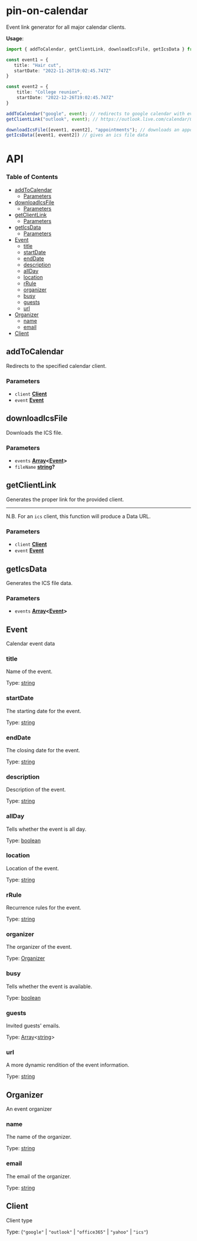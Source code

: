 # pin-on-calendar

Event link generator for all major calendar clients.

<b>Usage</b>:

```typescript
import { addToCalendar, getClientLink, downloadIcsFile, getIcsData } from "pin-on-calendar";

const event1 = { 
   title: "Hair cut",
   startDate: "2022-11-26T19:02:45.747Z"  
}

const event2 = { 
    title: "College reunion",
    startDate: "2022-12-26T19:02:45.747Z"
}

addToCalendar("google", event); // redirects to google calendar with event data
getClientLink("outlook", event); // https://outlook.live.com/calendar/0/deeplink/compose?path=%2Fcalendar%2Faction%2Fcompose&rru=addevent...

downloadIcsFile([event1, event2], "appointments"); // downloads an appointments.ics file
getIcsData([event1, event2]) // gives an ics file data
```

# API

<!-- Generated by documentation.js. Update this documentation by updating the source code. -->

### Table of Contents

*   [addToCalendar](#addtocalendar)
    *   [Parameters](#parameters)
*   [downloadIcsFile](#downloadicsfile)
    *   [Parameters](#parameters-1)
*   [getClientLink](#getclientlink)
    *   [Parameters](#parameters-2)
*   [getIcsData](#geticsdata)
    *   [Parameters](#parameters-3)
*   [Event](#event)
    *   [title](#title)
    *   [startDate](#startdate)
    *   [endDate](#enddate)
    *   [description](#description)
    *   [allDay](#allday)
    *   [location](#location)
    *   [rRule](#rrule)
    *   [organizer](#organizer)
    *   [busy](#busy)
    *   [guests](#guests)
    *   [url](#url)
*   [Organizer](#organizer-1)
    *   [name](#name)
    *   [email](#email)
*   [Client](#client)

## addToCalendar

Redirects to the specified calendar client.

### Parameters

*   `client` **[Client](#client)**&#x20;
*   `event` **[Event](#event)**&#x20;

## downloadIcsFile

Downloads the ICS file.

### Parameters

*   `events` **[Array](https://developer.mozilla.org/docs/Web/JavaScript/Reference/Global_Objects/Array)<[Event](#event)>**&#x20;
*   `fileName` **[string](https://developer.mozilla.org/docs/Web/JavaScript/Reference/Global_Objects/String)?**&#x20;

## getClientLink

Generates the proper link for the provided
client.

***

N.B. For an `ics` client, this function
will produce a Data URL.

### Parameters

*   `client` **[Client](#client)**&#x20;
*   `event` **[Event](#event)**&#x20;

## getIcsData

Generates the ICS file data.

### Parameters

*   `events` **[Array](https://developer.mozilla.org/docs/Web/JavaScript/Reference/Global_Objects/Array)<[Event](#event)>**&#x20;

## Event

Calendar event data

### title

Name of the event.

Type: [string](https://developer.mozilla.org/docs/Web/JavaScript/Reference/Global_Objects/String)

### startDate

The starting date for the event.

Type: [string](https://developer.mozilla.org/docs/Web/JavaScript/Reference/Global_Objects/String)

### endDate

The closing date for the event.

Type: [string](https://developer.mozilla.org/docs/Web/JavaScript/Reference/Global_Objects/String)

### description

Description of the event.

Type: [string](https://developer.mozilla.org/docs/Web/JavaScript/Reference/Global_Objects/String)

### allDay

Tells whether the event is all day.

Type: [boolean](https://developer.mozilla.org/docs/Web/JavaScript/Reference/Global_Objects/Boolean)

### location

Location of the event.

Type: [string](https://developer.mozilla.org/docs/Web/JavaScript/Reference/Global_Objects/String)

### rRule

Recurrence rules for the event.

Type: [string](https://developer.mozilla.org/docs/Web/JavaScript/Reference/Global_Objects/String)

### organizer

The organizer of the event.

Type: [Organizer](#organizer)

### busy

Tells whether the event is available.

Type: [boolean](https://developer.mozilla.org/docs/Web/JavaScript/Reference/Global_Objects/Boolean)

### guests

Invited guests' emails.

Type: [Array](https://developer.mozilla.org/docs/Web/JavaScript/Reference/Global_Objects/Array)<[string](https://developer.mozilla.org/docs/Web/JavaScript/Reference/Global_Objects/String)>

### url

A more dynamic rendition of the event information.

Type: [string](https://developer.mozilla.org/docs/Web/JavaScript/Reference/Global_Objects/String)

## Organizer

An event organizer

### name

The name of the organizer.

Type: [string](https://developer.mozilla.org/docs/Web/JavaScript/Reference/Global_Objects/String)

### email

The email of the organizer.

Type: [string](https://developer.mozilla.org/docs/Web/JavaScript/Reference/Global_Objects/String)

## Client

Client type

Type: (`"google"` | `"outlook"` | `"office365"` | `"yahoo"` | `"ics"`)

